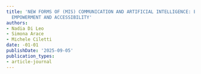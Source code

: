 ```yaml
---
title: 'NEW FORMS OF (MIS) COMMUNICATION AND ARTIFICIAL INTELLIGENCE: EXPLORING ALIENATION,
  EMPOWERMENT AND ACCESSIBILITY'
authors:
- Nadia Di Leo
- Simona Arace
- Michele Ciletti
date: -01-01
publishDate: '2025-09-05'
publication_types:
- article-journal
---
```

